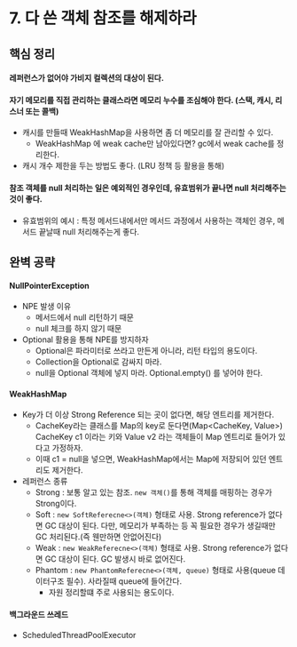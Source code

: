 # 7. 다 쓴 객체 참조를 해제하라

## 핵심 정리
#### 레퍼런스가 없어야 가비지 컬렉션의 대상이 된다.
#### 자기 메모리를 직접 관리하는 클래스라면 메모리 누수를 조심해야 한다. (스택, 캐시, 리스너 또는 콜백)
 * 캐시를 만들때 WeakHashMap을 사용하면 좀 더 메모리를 잘 관리할 수 있다.
    * WeakHashMap 에 weak cache만 남아있다면? gc에서 weak cache를 정리한다.
 * 캐시 개수 제한을 두는 방법도 좋다. (LRU 정책 등 활용을 통해)
#### 참조 객체를 null 처리하는 일은 예외적인 경우인데, 유효범위가 끝나면 null 처리해주는 것이 좋다.
 * 유효범위의 예시 : 특정 메서드내에서만 메서드 과정에서 사용하는 객체인 경우, 메서드 끝날때 null 처리해주는게 좋다.

## 완벽 공략
#### NullPointerException
 * NPE 발생 이유
    * 메서드에서 null 리턴하기 때문
    * null 체크를 하지 않기 때문
 * Optional 활용을 통해 NPE를 방지하자
   * Optional은 파라미터로 쓰라고 만든게 아니라, 리턴 타입의 용도이다.
   * Collection을 Optional로 감싸지 마라.
   * null을 Optional 객체에 넣지 마라. Optional.empty() 를 넣어야 한다.

#### WeakHashMap
 * Key가 더 이상 Strong Reference 되는 곳이 없다면, 해당 엔트리를 제거한다.
    * CacheKey라는 클래스를 Map의 key로 둔다면(Map<CacheKey, Value>) CacheKey c1 이라는 키와 Value v2 라는 객체들이 Map 엔트리로 들어가 있다고 가정하자.
    * 이때 c1 = null을 넣으면, WeakHashMap에서는 Map에 저장되어 있던 엔트리도 제거한다.
 * 레퍼런스 종류
    * Strong : 보통 알고 있는 참조. `new 객체()`를 통해 객체를 매핑하는 경우가 Strong이다.
    * Soft : `new SoftReferecne<>(객체)` 형태로 사용. Strong reference가 없다면 GC 대상이 된다. 다만, 메모리가 부족하는 등 꼭 필요한 경우가 생길때만 GC 처리된다.(즉 웬만하면 안없어진다)
    * Weak : `new WeakReferecne<>(객체)` 형태로 사용. Strong reference가 없다면 GC 대상이 된다. GC 발생시 바로 없어진다.
    * Phantom : `new PhantomReferecne<>(객체, queue)` 형태로 사용(queue 데이터구조 필수). 사라질때 queue에 들어간다.
       * 자원 정리할떄 주로 사용되는 용도이다.
         
#### 백그라운드 쓰레드
 * ScheduledThreadPoolExecutor
